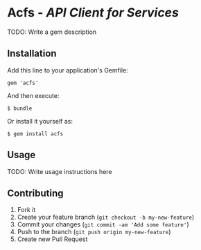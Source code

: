 # Acfs - *API Client for Services*

TODO: Write a gem description

## Installation

Add this line to your application's Gemfile:

    gem 'acfs'

And then execute:

    $ bundle

Or install it yourself as:

    $ gem install acfs

## Usage

TODO: Write usage instructions here

## Contributing

1. Fork it
2. Create your feature branch (`git checkout -b my-new-feature`)
3. Commit your changes (`git commit -am 'Add some feature'`)
4. Push to the branch (`git push origin my-new-feature`)
5. Create new Pull Request
